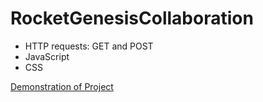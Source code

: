 # RocketGenesisCollaboration

- HTTP requests: GET and POST
- JavaScript
- CSS

[Demonstration of Project](https://cdn5.dcbstatic.com/files/c/o/codeboxx_docebosaas_com/1682391600/TvToH3iCD41KFRrE11BX4A/deliverable/46e3ee91-ca71-a56b-87b7-497092737078.mp4)
